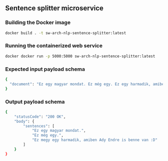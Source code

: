 ## Sentence splitter microservice


### Building the Docker image
```bash
docker build . -t sw-arch-nlp-sentence-splitter:latest
```


### Running the containerized web service
```bash
docker docker run -p 5000:5000 sw-arch-nlp-sentence-splitter:latest
```


### Expected input payload schema
```bash
{
  "document": "Ez egy magyar mondat. Ez még egy. Ez egy harmadik, amiben Ady Endre is benne van :D"
}
```

### Output payload schema
```bash
{
    "statusCode": "200 OK",
    "body": {
        "sentences": [
            "Ez egy magyar mondat.",
            "Ez még egy.",
            "Ez megy egy harmadik, amiben Ady Endre is benne van :D"
        ]
    }
}
```